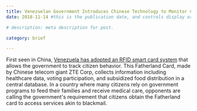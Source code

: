 ```yaml
---
title: Venezuelan Government Introduces Chinese Technology to Monitor Citizens  
date: 2018-11-14 #this is the publication date, and controls display order.

# description: meta description for post.

category: brief

---
```


First seen in China, [Venezuela has adopted an RFID smart card system][link] that allows the government to track citizen behavior. This Fatherland Card, made by Chinese telecom giant ZTE Corp, collects information including healthcare data, voting participation, and subsidized food distribution in a central database. In a country where many citizens rely on government programs to feed their families and receive medical care, opponents are calling the government's requirement that citizens obtain the Fatherland card to access services akin to blackmail.

[link]: https://www.reuters.com/investigates/special-report/venezuela-zte/
